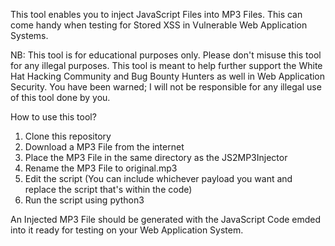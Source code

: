 This tool enables you to inject JavaScript Files into MP3 Files. This can come handy when testing for Stored XSS in Vulnerable Web Application Systems. 

NB: This tool is for educational purposes only. Please don't misuse this tool for any illegal purposes. This tool is meant to help further support the White Hat Hacking Community and Bug Bounty Hunters as well in Web Application Security. You have been warned; I will not be responsible for any illegal use of this tool done by you.

How to use this tool?

1. Clone this repository
2. Download a MP3 File from the internet
3. Place the MP3 File in the same directory as the JS2MP3Injector
4. Rename the MP3 File to original.mp3
5. Edit the script (You can include whichever payload you want and replace the script that's within the code)
6. Run the script using python3

An Injected MP3 File should be generated with the JavaScript Code emded into it ready for testing on your Web Application System.
